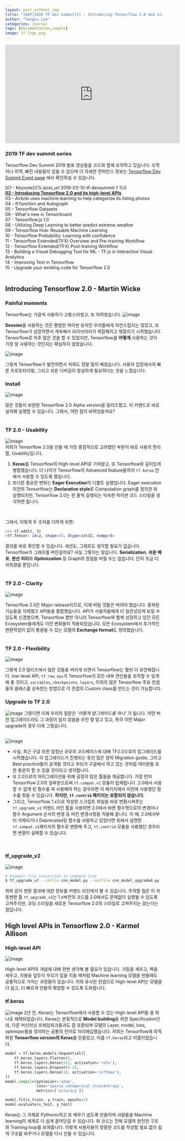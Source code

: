 ```yaml
---
layout: post_without_img
title: "[WIP]2019 TF dev summit(2) - Introducing Tensorflow 2.0 and its high-level APIs"
author: "Sangsu Lee"
categories: journal
tags: [documentation,sample]
image: tf-logo.png
---
```


<iframe width="560" height="315" src="https://www.youtube.com/embed/k5c-vg4rjBw" frameborder="0" allow="accelerometer; autoplay; encrypted-media; gyroscope; picture-in-picture" allowfullscreen></iframe>  

### 2019 TF dev summit series
Tensorflow Dev Summit 2019 발표 영상들을 코드와 함께 요약하고 있습니다.
오역이나 의역, 빠진 내용들이 있을 수 있으며 더 자세한 컨퍼런스 정보는 [Tensorflow Dev Summit Event page](https://www.tensorflow.org/dev-summit) 에서 확인하실 수
있습니다.  

[01 - Keynote]({% post_url 2019-03-10-tf-devsummit-1 %})  
**[02 - Introducing Tensorflow 2.0 and its high-level APIs]()**  
03 - Airbnb uses machine learning to help categorize its listing photos  
04 - tf.function and Autograph  
05 - Tensorflow Datasets  
06 - What's new in Tensorboard  
07 - Tensorflow.js 1.0  
08 - Utilizing Deep Learning to better predict extreme weather  
09 - Tensorflow Hub: Reusable Machine Learning  
10 - Tensorflow Probability: Learning with confidence  
11 - Tensorflow Extended(TFX) Overview and Pre-training Workflow  
12 - Tensorflow Extended(TFX) Post-training Workflow  
13 - Building a Visual Debugging Tool for ML - TF.js in Interactive Visual Analytics  
14 - Improving Text in Tensorflow  
15 - Upgrade your existing code for Tensorflow 2.0  
<br />

## Introducing Tensorflow 2.0 - Martin Wicke
### Painful moments
Tensorflow는 가끔씩 사용하기 고통스러웠고, 또 어려웠습니다.
![image](https://user-images.githubusercontent.com/25409073/54179727-fecf4080-44dc-11e9-9e1a-0989133cde8b.png)  

**Session**을 사용하는 것은 평범한 파이썬 유저인 우리들에게 자연스럽지는 않았고,
또 Tensorflow가 성장하면서 계속해서 라이브러리가 복잡해지고 헷깔리기 시작했습니다. 
Tensorflow로 아주 많은 것을 할 수 있었지만, Tensorflow를 **어떻게** 사용하는 것이
가장 잘 사용하는 것인지는 확실하지 않았습니다.

![image](https://user-images.githubusercontent.com/25409073/54178470-448a0a00-44d9-11e9-92ce-b942ff8d0141.png)  

그렇게 Tensorflow가 발전하면서 저희도 정말 많이 배웠습니다. 사용자 입장에서의 빠른 프로토타이핑, 
그리고 쉬운 디버깅이 절실하게 필요하다는 것을 느꼈습니다. 

### Install
![image](https://user-images.githubusercontent.com/25409073/54192070-7f506a00-44fa-11e9-9d0c-856755cf060e.png)  

많은 것들이 보완된 Tensorflow 2.0 Alpha version을 릴리즈했고, 이 커맨드로 바로 설치해 실행할 수 있습니다.
그래서, 어떤 점이 바뀌었을까요?  
<br />

### TF 2.0 - Usability
![image](https://user-images.githubusercontent.com/25409073/54191061-7eb6d400-44f8-11e9-9643-717f8395cf33.png)  
저희가 Tensorflow 2.0을 만들 때 가장 중점적으로 고려했던 부분이 바로 사용의 편리함, Usability입니다.
1. **Keras**를 Tensorflow의 High-level API로 가져왔고, 또 Tensorflow와 깊이있게 병합했습니다.
더 나아가 Tensorflow의 Advanced feature들까지 `tf.keras` 안에서 사용할 수 있도록 했습니다.  
2. 또다른 중요한 변화는 **Eager Execution**의 디폴트 실행입니다.
Eager execution 이전의 Tensorflow는 **Declarative style**로 Computation graph를 정의한 뒤 실행되지만,
Tensorflow 2.0는 한 줄씩 실행되는 익숙한 파이썬 코드 스타일을 생각하면 됩니다.  
<br />

그래서, 이렇게 두 숫자를 더하게 되면:
```bash
>>> tf.add(2, 3)
<tf.Tensor: id=2, shape=(), dtype=int32, numpy=5>
```
결과를 바로 확인할 수 있습니다. 세션도, 그래프도 생각할 필요가 없습니다.
Tensorflow가 그래프를 버린걸까요? 사실 그렇지는 않습니다.
**Serialization**, **쉬운 배포**, **분산 처리**와 **Optimization** 등 Graph의 장점을 버릴 수는 없습니다. 
단지 조금 더 쉬워졌을 뿐입니다.  
<br />

### TF 2.0 - Clarity
![image](https://user-images.githubusercontent.com/25409073/54184152-45c33300-44e9-11e9-8155-0a4cd22db000.png)  

Tensorflow 2.0은 Major release이므로, 이제 버릴 것들은 버려야 했습니다. 중복된 기능들을 삭제했고 API들을 통합했습니다.
API가 사용자들에게 더 일관성있게 보일 수 있도록 신경썼으며, Tensorflow 뿐만 아니라 Tensorflow와 함께 성장하고 있던 
모든 Ecosystem들에게도 이런 변화들이 적용되었습니다. 모든 Ecosystem에서 추가적인 변환작업이 없이 통용될 수 있는 
모델의 **Exchange format**도 정의했습니다.  
<br />

### TF 2.0 - Flexibility
![image](https://user-images.githubusercontent.com/25409073/54191123-9beba280-44f8-11e9-9f71-f63202c65ffe.png)  

그렇게 2.0 릴리즈에서 많은 것들을 버리게 되면서 Tensorflow는 훨씬 더 유연해집니다.
low-level API, `tf.raw_ops`가 Tensorflow의 모든 내부 연산들을 조작할 수 있게 해 줄 것이고,
`variables`, `checkpoints`, `layers`, 이외의 많은 Tensorflow 주요 컨셉들의 클래스를 상속받는 방법으로
각 컨셉의 Custom class를 만드는 것이 가능합니다.

### Upgrade to TF 2.0
![image](https://user-images.githubusercontent.com/25409073/54191307-fdac0c80-44f8-11e9-9662-9f2f9a9cd366.png)
그렇다면 이제 우리의 질문은 _'어떻게 업그레이드를 하나'_ 가 됩니다.
어떤 버전 업그레이드라도 그 과정이 쉽지 않음을 우린 잘 알고 있고, 특히 이런 Major upgrade의 경우 더욱 그렇습니다.  
<br />

![image](https://user-images.githubusercontent.com/25409073/54191551-7f9c3580-44f9-11e9-84c3-d4647c91c1fd.png)
- 사실, 최근 구글 또한 엄청난 규모의 코드베이스에 대해 TF2.0으로의 업그레이드를 시작했습니다.
이 업그레이드가 진행되는 동안 많은 양의 Migration guide, 그리고 Best practice들이 공개될 것이고 
우리가 구글에서 하고 있는 것처럼 여러분들 또한 충분히 할 수 있을 것이라고 생각합니다.
- 또 2.0으로의 마이그레이션을 위해 굉장히 많은 툴들을 제공합니다. 가장 먼저
Tensorflow 2.0의 일부분으로써 `tf.compat.v1` 모듈이 탑재됩니다. 2.0에서 사용할 수 없게 된 함수를
꼭 사용해야 하는 경우라면 이 패키지에서 이전에 사용했던 함수를 찾을 수 있습니다.
**하지만, `tf.contrib` 패키지는 포함되지 않습니다.**
- 그리고, Tensorflow 1.x으로 작성한 스크립트 파일을 바로 변환시켜주는 `tf_upgrade_v2` 커맨드 라인 툴을 사용하면
2.0에서 바뀐 함수명으로의 변경이나 함수 Argument 순서의 변경 등 버전 변경사항을 적용해 줍니다.
이 때, 2.0에서부터 삭제되거나 Deprecated된 함수를 사용하고 있었다면 위에서 설명한 `tf.compat.v1`패키지의 함수로 변환해 주고,
`tf.contrib` 모듈을 사용했던 경우라면 변환이 실패할 수 있습니다.  
<br />

### tf_upgrade_v2
![image](https://user-images.githubusercontent.com/25409073/54195977-71531700-4503-11e9-99db-9fe8e4383778.png)  


```bash
# Example file conversion in command line
$ tf_upgrade_v2 --infile cnn_model.py --outfile cnn_model_upgraded.py
```
위와 같이 변환 결과에 대한 정보를 커맨드 라인에서 볼 수 있습니다.
주의할 점은 이 자동변환 툴 `tf_upgrade_v2`는 1.x버전의 코드를 2.0에서도 문제없이 실행될 수 있도록 고쳐주지만,
코딩 스타일을 새로운 Tensorflow 2.0의 스타일로 고쳐주지는 않는다는 점입니다.

## High level APIs in Tensorflow 2.0 - Karmel Allison
### High-level API
![image](https://user-images.githubusercontent.com/25409073/54201052-196edd00-4510-11e9-9a05-fc7cc3589ea0.png)  

High-level API의 개념에 대해 한번 생각해 볼 필요가 있습니다.
기둥을 세우고, 벽을 세우고, 지붕을 덮듯이 우리가 집을 지을 때처럼
Machine learning 모델을 만들때도 공통적으로 거치는 과정들이 있습니다. 
이와 유사한 컨셉으로 High-level API는 모델을 더 쉽고, 더 빠르게 만들어 확장할 수 있도록 도와줍니다.

### tf.keras
![image](https://user-images.githubusercontent.com/25409073/54201438-00b2f700-4511-11e9-920e-36d630eeff21.png)
2년 전, Keras는 Tensorflow에서 사용할 수 있는 High-level API들 중 하나로 채택되었습니다.
Keras는 본질적으로 **Model building**을 위한 Specification인데, 다른 머신러닝 프레임워크들과도
잘 호환되며 모델의 Layer, model, loss, optimizer들을 정의하는 공통의 언어로 자리매김했습니다.
저희는 Tensorflow에 최적화된 **Tensorflow version의 Keras**를 만들었고, 이를 `tf.keras`라고 이름지었습니다.

```python
model = tf.keras.models.Sequential([
    tf.keras.layers.Flatten(),
    tf.keras.layers.Dense(512, activation='relu'),
    tf.keras.layers.Dropout(0.2),
    tf.keras.layers.Dense(10, activation='softmax'),
])
model.compile(optimizer='adam',
              loss='sparse_categorical_crossentropy',
              metrics=['accuracy'])

model.fit(x_train, y_train, epochs=5)
model.evaluate(x_test, y_test)
```
Keras는 그 자체로 Pythonic하고 또 배우기 쉽도록 만들어져 사람들을 Machine learning의 세계로 더 쉽게 끌어당길 수 있습니다.
위 코드는 전체 모델의 완전한 구조와 Training loop를 보여줍니다. 
이렇게 사용자들이 장황한 코드를 작성할 필요 없이 쉽게 구조를 바꾸거나 모델을 다시 만들 수 있습니다.

```python
```










